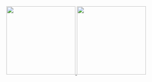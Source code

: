 <div>
  <a href="https://github.com/B0NVENT0">
  <img height="180em" src="https://github-readme-stats.vercel.app/api?username=B0NVENT0&show_icons=true&theme=dark&include_all_commits=true&count_private=true"/>
  <img height="180em" src="https://github-readme-stats.vercel.app/api/top-langs/?username=B0NVENT0&layout=compact&langs_count=7&theme=dark"/>
</div>
